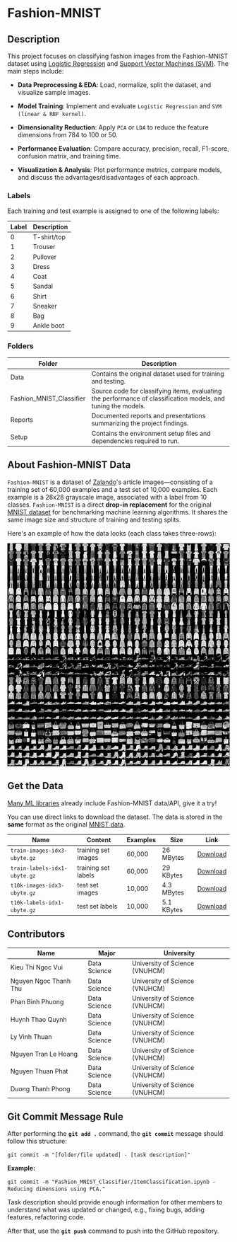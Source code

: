 # Fashion-MNIST

## Description

This project focuses on classifying fashion images from the Fashion-MNIST dataset using [Logistic Regression](https://www.ibm.com/think/topics/logistic-regression) and [Support Vector Machines (SVM)](https://www.ibm.com/think/topics/support-vector-machine). The main steps include:

* **Data Preprocessing & EDA**: Load, normalize, split the dataset, and visualize sample images.

* **Model Training**: Implement and evaluate `Logistic Regression` and `SVM (linear & RBF kernel)`.

* **Dimensionality Reduction**: Apply `PCA` or `LDA` to reduce the feature dimensions from 784 to 100 or 50.

* **Performance Evaluation**: Compare accuracy, precision, recall, F1-score, confusion matrix, and training time.

* **Visualization & Analysis**: Plot performance metrics, compare models, and discuss the advantages/disadvantages of each approach.

### Labels

Each training and test example is assigned to one of the following labels:

| Label | Description |
| --- | --- |
| 0 | T-shirt/top |
| 1 | Trouser |
| 2 | Pullover |
| 3 | Dress |
| 4 | Coat |
| 5 | Sandal |
| 6 | Shirt |
| 7 | Sneaker |
| 8 | Bag |
| 9 | Ankle boot |

### Folders

| **Folder**              | **Description**                                              |
|-------------------------|--------------------------------------------------------------|
| Data                    | Contains the original dataset used for training and testing. |
| Fashion_MNIST_Classifier| Source code for classifying items, evaluating the performance of classification models, and tuning the models.|
| Reports                 | Documented reports and presentations summarizing the project findings. |
| Setup                   | Contains the environment setup files and dependencies required to run. |


## About Fashion-MNIST Data

`Fashion-MNIST` is a dataset of [Zalando](https://jobs.zalando.com/tech/)'s article images—consisting of a training set of 60,000 examples and a test set of 10,000 examples. Each example is a 28x28 grayscale image, associated with a label from 10 classes. `Fashion-MNIST` is a direct **drop-in replacement** for the original [MNIST dataset](http://yann.lecun.com/exdb/mnist/) for benchmarking machine learning algorithms. It shares the same image size and structure of training and testing splits.

Here's an example of how the data looks (each class takes three-rows):

![](Docs/Images/fashion-mnist-sprite.png)

## Get the Data

[Many ML libraries](#loading-data-with-other-machine-learning-libraries) already include Fashion-MNIST data/API, give it a try!

You can use direct links to download the dataset. The data is stored in the **same** format as the original [MNIST data](http://yann.lecun.com/exdb/mnist/).

| Name  | Content | Examples | Size | Link |
| --- | --- |--- | --- |--- |
| `train-images-idx3-ubyte.gz`  | training set images  | 60,000|26 MBytes | [Download](http://fashion-mnist.s3-website.eu-central-1.amazonaws.com/train-images-idx3-ubyte.gz)|
| `train-labels-idx1-ubyte.gz`  | training set labels  |60,000|29 KBytes | [Download](http://fashion-mnist.s3-website.eu-central-1.amazonaws.com/train-labels-idx1-ubyte.gz)|
| `t10k-images-idx3-ubyte.gz`  | test set images  | 10,000|4.3 MBytes | [Download](http://fashion-mnist.s3-website.eu-central-1.amazonaws.com/t10k-images-idx3-ubyte.gz)|
| `t10k-labels-idx1-ubyte.gz`  | test set labels  | 10,000| 5.1 KBytes | [Download](http://fashion-mnist.s3-website.eu-central-1.amazonaws.com/t10k-labels-idx1-ubyte.gz)|

## Contributors

| **Name**| **Major**| **University**|
|-|-|-|
| Kieu Thi Ngoc Vui     | Data Science  | University of Science (VNUHCM) |
| Nguyen Ngoc Thanh Thu | Data Science  | University of Science (VNUHCM) |
| Phan Binh Phuong      | Data Science  | University of Science (VNUHCM) |
| Huynh Thao Quynh      | Data Science  | University of Science (VNUHCM) |
| Ly Vinh Thuan         | Data Science  | University of Science (VNUHCM) |
| Nguyen Tran Le Hoang  | Data Science  | University of Science (VNUHCM) |
| Nguyen Thuan Phat     | Data Science  | University of Science (VNUHCM) |
| Duong Thanh Phong     | Data Science  | University of Science (VNUHCM) |


## Git Commit Message Rule
After performing the **`git add .`** command, the **`git commit`** message should follow this structure:

    git commit -m "[folder/file updated] - [task description]"

**Example:**
    
    git commit -m "Fashion_MNIST_Classifier/ItemClassification.ipynb - Reducing dimensions using PCA."

Task description should provide enough information for other members to understand what was updated or changed, e.g., fixing bugs, adding features, refactoring code.

After that, use the **`git push`** command to push into the GitHub repository.


